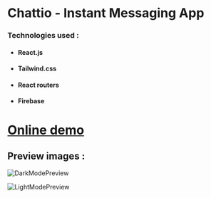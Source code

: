 # Chattio - Instant Messaging App

### Technologies used :

- #### React.js
- #### Tailwind.css
- #### React routers
- #### Firebase

# [Online demo](https://chattio.vercel.app/)

## Preview images : 

![DarkModePreview](https://user-images.githubusercontent.com/21319545/162797091-e900fe0a-a4f4-4a4a-b152-ae1bcef0f788.png)

![LightModePreview](https://user-images.githubusercontent.com/21319545/162796945-dd1c5ed1-2b2c-4fbb-977d-a31e7ee8c98d.png)
